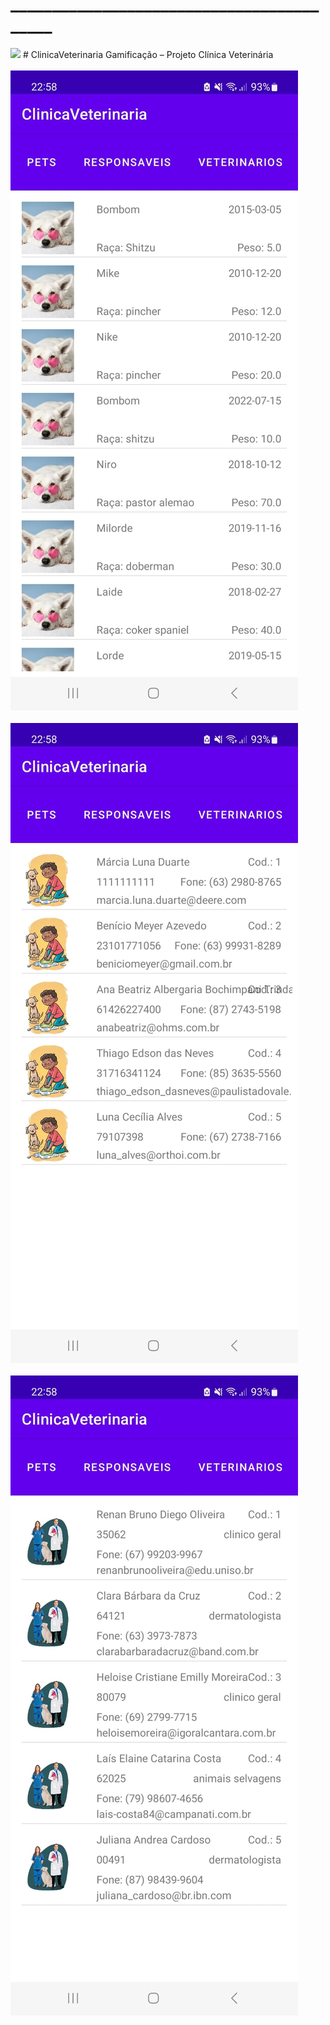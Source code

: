 # __________________________________________
<img src="up_logo.gif" />
# ClinicaVeterinaria
Gamificação – Projeto Clínica Veterinária <br><br>
<img src="WhatsApp Image 2023-10-09 at 22.58.59.jpeg" /> <br><br>
<img src="WhatsApp Image 2023-10-09 at 22.58.46.jpeg" /> <br><br>
<img src="WhatsApp Image 2023-10-09 at 22.58.31.jpeg" /> <br><br>



